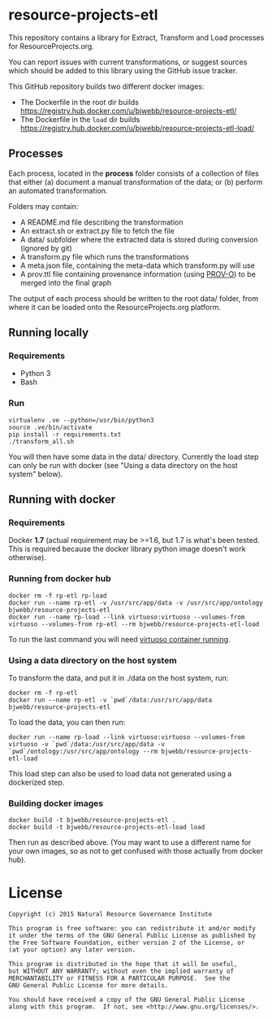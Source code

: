 # resource-projects-etl

This repository contains a library for Extract, Transform and Load processes for ResourceProjects.org.

You can report issues with current transformations, or suggest sources which should be added to this library using the GitHub issue tracker.

This GitHub repository builds two different docker images:
* The Dockerfile in the root dir builds https://registry.hub.docker.com/u/bjwebb/resource-projects-etl/
* The Dockerfile in the `load` dir builds https://registry.hub.docker.com/u/bjwebb/resource-projects-etl-load/

## Processes
Each process, located in the **process** folder consists of a collection of files that either (a) document a manual transformation of the data; or (b) perform an automated transformation.

Folders may contain:

* A README.md file describing the transformation
* An extract.sh or extract.py file to fetch the file
* A data/ subfolder where the extracted data is stored during conversion (ignored by git)
* A transform.py file which runs the transformations
* A meta.json file, containing the meta-data which transform.py will use
* A prov.ttl file containing provenance information (using [PROV-O](www.w3.org/TR/prov-o)) to be merged into the final graph

The output of each process should be written to the root data/ folder, from where it can be loaded onto the ResourceProjects.org platform.


## Running locally

### Requirements

* Python 3
* Bash

### Run

```
virtualenv .ve --python=/usr/bin/python3
source .ve/bin/activate
pip install -r requirements.txt
./transform_all.sh
```

You will then have some data in the data/ directory. Currently the load step can only be run with docker (see "Using a data directory on the host system" below).

## Running with docker

### Requirements

Docker **1.7** (actual requirement may be >=1.6, but 1.7 is what's been tested. This is required because the docker library python image doesn't work otherwise).

### Running from docker hub

```
docker rm -f rp-etl rp-load
docker run --name rp-etl -v /usr/src/app/data -v /usr/src/app/ontology bjwebb/resource-projects-etl
docker run --name rp-load --link virtuoso:virtuoso --volumes-from virtuoso --volumes-from rp-etl --rm bjwebb/resource-projects-etl-load
```

To run the last command you will need [virtuoso container running](https://github.com/NRGI/resourceprojects.org-frontend/#pre-requisites).


### Using a data directory on the host system

To transform the data, and put it in ./data on the host system, run:

```
docker rm -f rp-etl
docker run --name rp-etl -v `pwd`/data:/usr/src/app/data bjwebb/resource-projects-etl
```

To load the data, you can then run:

```
docker run --name rp-load --link virtuoso:virtuoso --volumes-from virtuoso -v `pwd`/data:/usr/src/app/data -v `pwd`/ontology:/usr/src/app/ontology --rm bjwebb/resource-projects-etl-load
```

This load step can also be used to load data not generated using a dockerized step.

### Building docker images

```
docker build -t bjwebb/resource-projects-etl .
docker build -t bjwebb/resource-projects-etl-load load
```

Then run as described above. (You may want to use a different name for your own images, so as not to get confused with those actually from docker hub).

# License

```
Copyright (c) 2015 Natural Resource Governance Institute

This program is free software: you can redistribute it and/or modify
it under the terms of the GNU General Public License as published by
the Free Software Foundation, either version 2 of the License, or
(at your option) any later version.

This program is distributed in the hope that it will be useful,
but WITHOUT ANY WARRANTY; without even the implied warranty of
MERCHANTABILITY or FITNESS FOR A PARTICULAR PURPOSE.  See the
GNU General Public License for more details.

You should have received a copy of the GNU General Public License
along with this program.  If not, see <http://www.gnu.org/licenses/>.
```
